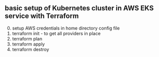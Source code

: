 ## basic setup of Kubernetes cluster in AWS EKS service with Terraform

0. setup AWS credentials in home directory config file
1. terraform init - to get all providers in place
2. terraform plan 
3. terraform apply
4. terraform destroy

